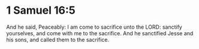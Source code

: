 # 1 Samuel 16:5

And he said, Peaceably: I am come to sacrifice unto the LORD: sanctify yourselves, and come with me to the sacrifice. And he sanctified Jesse and his sons, and called them to the sacrifice.